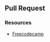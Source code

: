 ## Pull Request

### Resources

- [Freecodecamp](https://www.freecodecamp.org/espanol/news/como-hacer-tu-primer-pull-request-en-github/)
